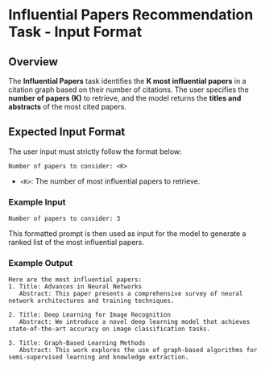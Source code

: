 # **Influential Papers Recommendation Task - Input Format**

## **Overview**
The **Influential Papers** task identifies the **K most influential papers** in a citation graph based on their number of citations. The user specifies the **number of papers (K)** to retrieve, and the model returns the **titles and abstracts** of the most cited papers.

## **Expected Input Format**
The user input must strictly follow the format below:

```
Number of papers to consider: <K>
```

- `<K>`: The number of most influential papers to retrieve.

### **Example Input**
```
Number of papers to consider: 3
```

This formatted prompt is then used as input for the model to generate a ranked list of the most influential papers.

### **Example Output**
```
Here are the most influential papers:
1. Title: Advances in Neural Networks
   Abstract: This paper presents a comprehensive survey of neural network architectures and training techniques.
   
2. Title: Deep Learning for Image Recognition
   Abstract: We introduce a novel deep learning model that achieves state-of-the-art accuracy on image classification tasks.
   
3. Title: Graph-Based Learning Methods
   Abstract: This work explores the use of graph-based algorithms for semi-supervised learning and knowledge extraction.
```
